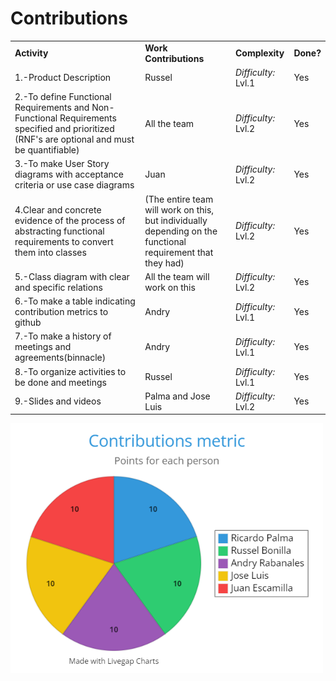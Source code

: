 <h1>Contributions</h1>

<table>
<!-- Titles -->
<tr>
  <td><strong>Activity</strong></td>
  <td><strong>Work Contributions</strong></td>
  <td><strong>Complexity</strong></td>
  <td><strong>Done?</strong></td>
</tr>
<!-- Este es un comentario oculto en Markdown -->
<tr>
  <td>1.-Product Description </td>
  <td>Russel</td>
  <td><em>Difficulty:</em> Lvl.1</td>
  <td>Yes</td>
</tr>
<!-- Este es un comentario oculto en Markdown -->
<tr>
    <td>2.-To define Functional Requirements and Non-Functional Requirements specified and prioritized (RNF's are optional and must be quantifiable)</td>
    <td>All the team</td>
    <td><em>Difficulty:</em> Lvl.2</td>
    <td>Yes</td>
</tr>
<!-- Este es un comentario oculto en Markdown -->
<tr>
  <td>3.-To make User Story diagrams with acceptance criteria or use case diagrams  </td>
  <td>Juan </td>
 <td><em>Difficulty:</em> Lvl.2</td>
  <td>Yes</td>
</tr>
<!-- Este es un comentario oculto en Markdown -->
<tr>
  <td>4.Clear and concrete evidence of the process of abstracting functional requirements to convert them into classes  </td>
  <td>(The entire team will work on this, but individually depending on the functional requirement that they had) </td>
 <td><em>Difficulty:</em> Lvl.2</td>
  <td>Yes</td>
</tr>
<!-- Este es un comentario oculto en Markdown -->
<tr>
  <td>5.-Class diagram with clear and specific relations  </td>
  <td>All the team will work on this </td>
 <td><em>Difficulty:</em> Lvl.2</td>
  <td>Yes</td>
</tr>
<!-- Este es un comentario oculto en Markdown -->
<tr>
  <td>6.-To make a table indicating contribution metrics to github </td>
  <td>Andry </td>
 <td><em>Difficulty:</em> Lvl.1</td>
  <td>Yes</td>
</tr>
<!-- Este es un comentario oculto en Markdown -->
<tr>
  <td>7.-To make a history of meetings and agreements(binnacle)</td>
  <td>Andry </td>
 <td><em>Difficulty:</em> Lvl.1</td>
  <td>Yes</td>
</tr>
<!-- Este es un comentario oculto en Markdown -->
<tr>
  <td>8.-To organize activities to be done and meetings </td>
  <td>Russel</td>
 <td><em>Difficulty:</em> Lvl.1</td>
  <td>Yes</td>
</tr>
<!-- Este es un comentario oculto en Markdown -->
<tr>
  <td>9.-Slides and videos </td>
  <td>Palma and Jose Luis</td>
 <td><em>Difficulty:</em> Lvl.2</td>
  <td>Yes</td>
</tr>
</table>

<img style="widht:100vh;" src="ContributionsMetrics.png">